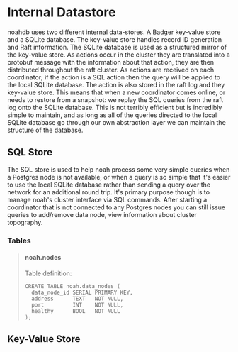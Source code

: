 # Internal Datastore

noahdb uses two different internal data-stores. A Badger key-value store
and a SQLite database. The key-value store handles record ID generation
and Raft information. The SQLite database is used as a structured mirror
of the key-value store. As actions occur in the cluster they are translated
into a protobuf message with the information about that action, they are
then distributed throughout the raft cluster. As actions are received on
each coordinator; if the action is a SQL action then the query will be
applied to the local SQLite database. The action is also stored in the
raft log and they key-value store. This means that when a new coordinator
comes online, or needs to restore from a snapshot: we replay the SQL queries
from the raft log onto the SQLite database. This is not terribly efficient
but is incredibly simple to maintain, and as long as all of the queries
directed to the local SQLite database go through our own abstraction layer
we can maintain the structure of the database.

## SQL Store

The SQL store is used to help noah process some very simple queries when
a Postgres node is not available, or when a query is so simple that it's
easier to use the local SQLite database rather than sending a query over
the network for an additional round trip. It's primary purpose though is
to manage noah's cluster interface via SQL commands. After starting a
coordinator that is not connected to any Postgres nodes you can still
issue queries to add/remove data node, view information about cluster
topography.

### Tables

> #### noah.nodes
> Table definition:
> ```postgresql
> CREATE TABLE noah.data_nodes (
>   data_node_id SERIAL PRIMARY KEY,
>   address      TEXT   NOT NULL,
>   port         INT    NOT NULL,
>   healthy      BOOL   NOT NULL
> );
> ```

## Key-Value Store
